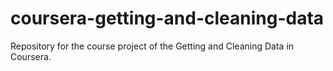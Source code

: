 # coursera-getting-and-cleaning-data
Repository for the course project of the Getting and Cleaning Data in Coursera.
